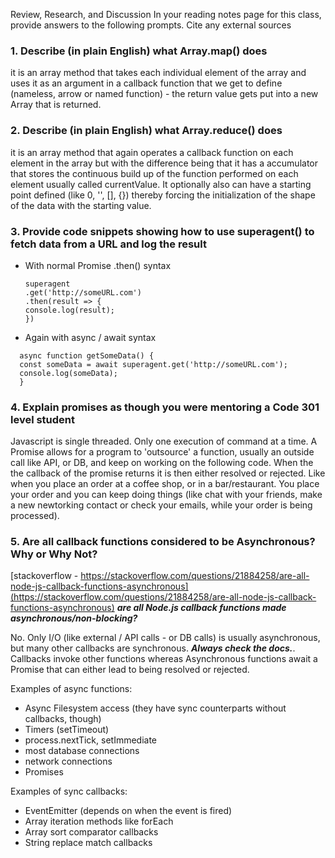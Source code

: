 Review, Research, and Discussion
In your reading notes page for this class, provide answers to the following prompts. Cite any external sources

### 1. Describe (in plain English) what Array.map() does

it is an array method that takes each individual element of the array and uses it as an argument in a callback function that we get to define (nameless, arrow or named function) - the return value gets put into a new Array that is returned.

### 2. Describe (in plain English) what Array.reduce() does

it is an array method that again operates a callback function on each element in the array but with the difference being that it has a accumulator that stores the continuous build up of the function performed on each element usually called currentValue. It optionally also can have a starting point defined (like 0, '', [], {}) thereby forcing the initialization of the shape of the data with the starting value.

### 3. Provide code snippets showing how to use superagent() to fetch data from a URL and log the result

- With normal Promise .then() syntax
  ```
  superagent
  .get('http://someURL.com')
  .then(result => {
  console.log(result);
  })
  ```
- Again with async / await syntax

```
  async function getSomeData() {
  const someData = await superagent.get('http://someURL.com');
  console.log(someData);
  }
```

### 4. Explain promises as though you were mentoring a Code 301 level student

Javascript is single threaded. Only one execution of command at a time. A Promise allows for a program to 'outsource' a function, usually an outside call like API, or DB, and keep on working on the following code. When the the callback of the promise returns it is then either resolved or rejected. Like when you place an order at a coffee shop, or in a bar/restaurant. You place your order and you can keep doing things (like chat with your friends, make a new newtorking contact or check your emails, while your order is being processed).

### 5. Are all callback functions considered to be Asynchronous? Why or Why Not?

[stackoverflow - https://stackoverflow.com/questions/21884258/are-all-node-js-callback-functions-asynchronous](https://stackoverflow.com/questions/21884258/are-all-node-js-callback-functions-asynchronous)
**_are all Node.js callback functions made asynchronous/non-blocking?_**

No. Only I/O (like external / API calls - or DB calls) is usually asynchronous, but many other callbacks are synchronous. **_Always check the docs._**. Callbacks invoke other functions whereas Asynchronous functions await a Promise that can either lead to being resolved or rejected.

Examples of async functions:

- Async Filesystem access (they have sync counterparts without callbacks, though)
- Timers (setTimeout)
- process.nextTick, setImmediate
- most database connections
- network connections
- Promises

Examples of sync callbacks:

- EventEmitter (depends on when the event is fired)
- Array iteration methods like forEach
- Array sort comparator callbacks
- String replace match callbacks
